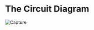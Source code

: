 # The Circuit Diagram
![Capture](https://user-images.githubusercontent.com/112697142/199970002-67bc14ac-6afb-4ea5-9fb9-c2078821bbe8.PNG)
